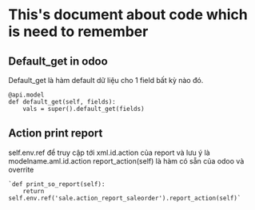 # This's document about code which is need to remember
## Default_get in odoo
Default_get là hàm default dữ liệu cho 1 field bất kỳ nào đó. 

    @api.model
    def default_get(self, fields):
        vals = super().default_get(fields)

## Action print report
self.env.ref để truy cập tới xml.id.action của report và lưu ý là modelname.aml.id.action
report_action(self) là hàm có sẵn của odoo và overrite
    
    `def print_so_report(self):
        return self.env.ref('sale.action_report_saleorder').report_action(self)`
